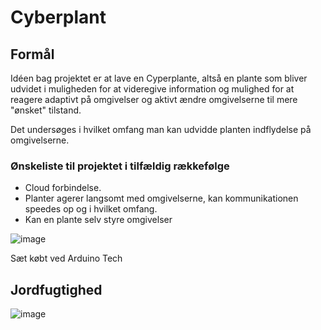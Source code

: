 # Cyberplant

## Formål
Idéen bag projektet er at lave en Cyperplante, altså en plante som bliver udvidet i muligheden for at videregive information og mulighed for at reagere adaptivt på omgivelser og aktivt ændre omgivelserne til mere "ønsket" tilstand.

Det undersøges i hvilket omfang man kan udvidde planten indflydelse på omgivelserne.

### Ønskeliste til projektet i tilfældig rækkefølge
* Cloud forbindelse.
* Planter agerer langsomt med omgivelserne, kan kommunikationen speedes op og i hvilket omfang.
* Kan en plante selv styre omgivelser

![image](https://user-images.githubusercontent.com/44589560/200331914-e9e358de-bee5-4d37-8097-b0f0e45fc8b9.png)

Sæt købt ved Arduino Tech


## Jordfugtighed

![image](https://user-images.githubusercontent.com/44589560/200332295-60ffcc1e-b3e0-44a1-9745-a2285323bc2b.png)
